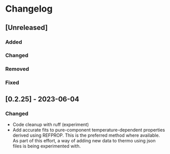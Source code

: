 # Changelog

## [Unreleased]

### Added

### Changed

### Removed

### Fixed

## [0.2.25] - 2023-06-04

### Changed
- Code cleanup with ruff (experiment)
- Add accurate fits to pure-component temperature-dependent properties derived using REFPROP. This is the preferred method where available. As part of this effort, a way of adding new data to thermo using json files is being experimented with.
